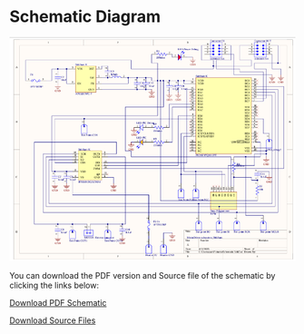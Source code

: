 # Schematic Diagram


![Schematic Diagram](Schematic.png)

You can download the PDF version and Source file of the schematic by clicking the links below:

[Download PDF Schematic](Schematic.pdf)

[Download Source Files ](SKschematic.zip)
